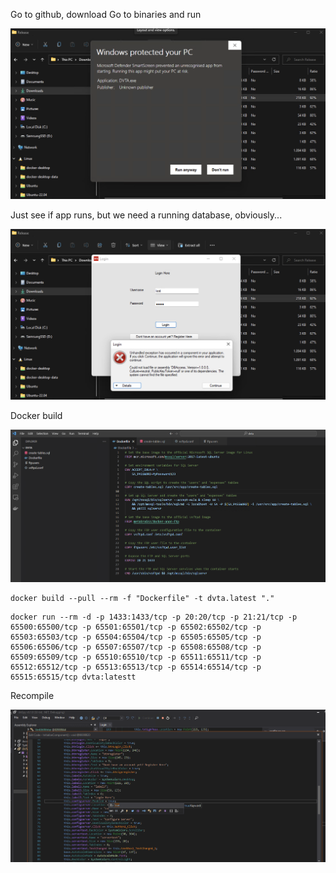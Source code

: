 Go to github, download 
Go to binaries and run

![picture 1](images/acd36c6ba4a4b88e14acaec13f622c874dd648f251ab496ae43ed9764e8d3a1c.png)  

Just see if app runs, but we need a running database, obviously...

![picture 2](images/541e4b328dab569dbfe6bf331ce07e7ef869612342249e99451a1fbf25a23563.png)  

Docker build

![picture 3](images/e0d53a11938ab4a1645f91579db3e77a4ff8a3f134e18578d0a7ba7e22ff53c6.png)  

```
docker build --pull --rm -f "Dockerfile" -t dvta.latest "." 
```

```
docker run --rm -d -p 1433:1433/tcp -p 20:20/tcp -p 21:21/tcp -p 65500:65500/tcp -p 65501:65501/tcp -p 65502:65502/tcp -p 65503:65503/tcp -p 65504:65504/tcp -p 65505:65505/tcp -p 65506:65506/tcp -p 65507:65507/tcp -p 65508:65508/tcp -p 65509:65509/tcp -p 65510:65510/tcp -p 65511:65511/tcp -p 65512:65512/tcp -p 65513:65513/tcp -p 65514:65514/tcp -p 65515:65515/tcp dvta:latestt
```

Recompile

![picture 4](images/49886bb6b12682b87e8cf8b644c53fc07f135429d06df9f9675e1dbfb0348629.png)  
